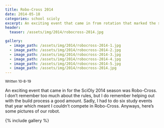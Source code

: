 ```yaml
---
title: Robo-Cross 2014
date: 2014-05-18
categories: school scioly
excerpt: An exciting event that came in from rotation that marked the start of my tinkering with robotics.
header:
  teaser: /assets/img/2014/robocross-2014.jpg

gallery:
  - image_path: /assets/img/2014/robocross-2014-1.jpg
  - image_path: /assets/img/2014/robocross-2014-2.jpg
  - image_path: /assets/img/2014/robocross-2014-3.jpg
  - image_path: /assets/img/2014/robocross-2014-4.jpg
  - image_path: /assets/img/2014/robocross-2014-5.jpg
  - image_path: /assets/img/2014/robocross-2014.jpg
---
```


<sub>Written 10-8-19</sub>

An exciting event that came in for the SciOly 2014 season was Robo-Cross. I don’t remember too much about the rules, but I do remember helping out with the build process a good amount. Sadly, I had to do six study events that year which meant I couldn’t compete in Robo-Cross. Anyways, here’s some pictures of our robot.

{% include gallery %}

